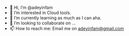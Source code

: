 - 👋 Hi, I’m @adeyinfam
- 👀 I’m interested in Cloud tools.
- 🌱 I’m currently learning as much as I can aha.
- 💞️ I’m looking to collaborate on ...
- 📫 How to reach me: Email me on adeyinfam@gmail.com

<!---
adeyinfam/adeyinfam is a ✨ special ✨ repository because its `README.md` (this file) appears on your GitHub profile.
You can click the Preview link to take a look at your changes.
--->
